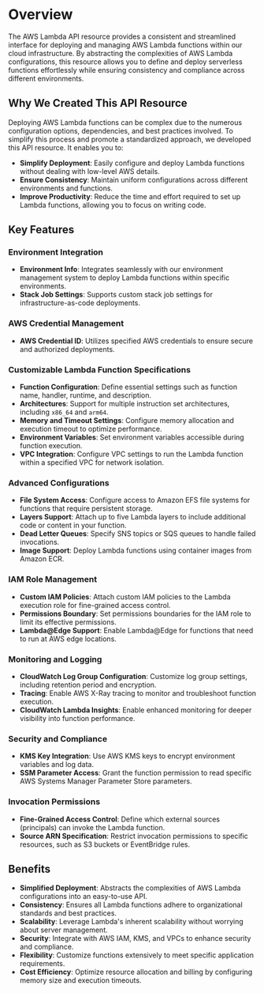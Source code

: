 # Overview

The AWS Lambda API resource provides a consistent and streamlined interface for deploying and managing AWS Lambda functions within our cloud infrastructure. By abstracting the complexities of AWS Lambda configurations, this resource allows you to define and deploy serverless functions effortlessly while ensuring consistency and compliance across different environments.

## Why We Created This API Resource

Deploying AWS Lambda functions can be complex due to the numerous configuration options, dependencies, and best practices involved. To simplify this process and promote a standardized approach, we developed this API resource. It enables you to:

- **Simplify Deployment**: Easily configure and deploy Lambda functions without dealing with low-level AWS details.
- **Ensure Consistency**: Maintain uniform configurations across different environments and functions.
- **Improve Productivity**: Reduce the time and effort required to set up Lambda functions, allowing you to focus on writing code.

## Key Features

### Environment Integration

- **Environment Info**: Integrates seamlessly with our environment management system to deploy Lambda functions within specific environments.
- **Stack Job Settings**: Supports custom stack job settings for infrastructure-as-code deployments.

### AWS Credential Management

- **AWS Credential ID**: Utilizes specified AWS credentials to ensure secure and authorized deployments.

### Customizable Lambda Function Specifications

- **Function Configuration**: Define essential settings such as function name, handler, runtime, and description.
- **Architectures**: Support for multiple instruction set architectures, including `x86_64` and `arm64`.
- **Memory and Timeout Settings**: Configure memory allocation and execution timeout to optimize performance.
- **Environment Variables**: Set environment variables accessible during function execution.
- **VPC Integration**: Configure VPC settings to run the Lambda function within a specified VPC for network isolation.

### Advanced Configurations

- **File System Access**: Configure access to Amazon EFS file systems for functions that require persistent storage.
- **Layers Support**: Attach up to five Lambda layers to include additional code or content in your function.
- **Dead Letter Queues**: Specify SNS topics or SQS queues to handle failed invocations.
- **Image Support**: Deploy Lambda functions using container images from Amazon ECR.

### IAM Role Management

- **Custom IAM Policies**: Attach custom IAM policies to the Lambda execution role for fine-grained access control.
- **Permissions Boundary**: Set permissions boundaries for the IAM role to limit its effective permissions.
- **Lambda@Edge Support**: Enable Lambda@Edge for functions that need to run at AWS edge locations.

### Monitoring and Logging

- **CloudWatch Log Group Configuration**: Customize log group settings, including retention period and encryption.
- **Tracing**: Enable AWS X-Ray tracing to monitor and troubleshoot function execution.
- **CloudWatch Lambda Insights**: Enable enhanced monitoring for deeper visibility into function performance.

### Security and Compliance

- **KMS Key Integration**: Use AWS KMS keys to encrypt environment variables and log data.
- **SSM Parameter Access**: Grant the function permission to read specific AWS Systems Manager Parameter Store parameters.

### Invocation Permissions

- **Fine-Grained Access Control**: Define which external sources (principals) can invoke the Lambda function.
- **Source ARN Specification**: Restrict invocation permissions to specific resources, such as S3 buckets or EventBridge rules.

## Benefits

- **Simplified Deployment**: Abstracts the complexities of AWS Lambda configurations into an easy-to-use API.
- **Consistency**: Ensures all Lambda functions adhere to organizational standards and best practices.
- **Scalability**: Leverage Lambda's inherent scalability without worrying about server management.
- **Security**: Integrate with AWS IAM, KMS, and VPCs to enhance security and compliance.
- **Flexibility**: Customize functions extensively to meet specific application requirements.
- **Cost Efficiency**: Optimize resource allocation and billing by configuring memory size and execution timeouts.